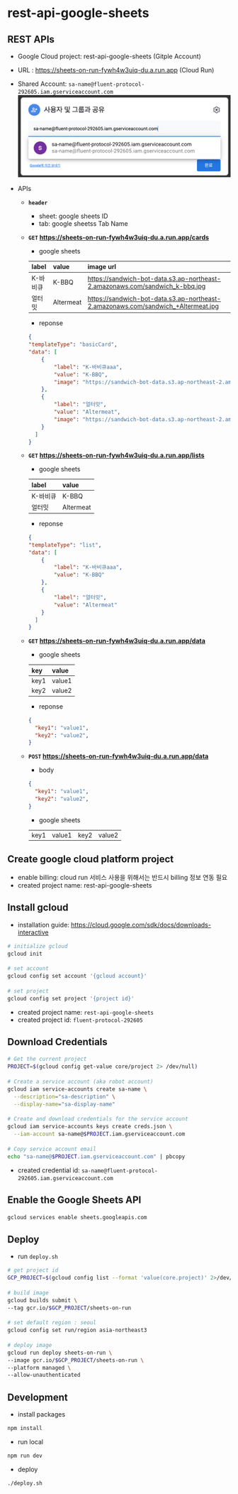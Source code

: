 # rest-api-google-sheets

## REST APIs
- Google Cloud project: rest-api-google-sheets (Gitple Account)
- URL : https://sheets-on-run-fywh4w3uiq-du.a.run.app (Cloud Run)
- Shared Account: `sa-name@fluent-protocol-292605.iam.gserviceaccount.com`
  <img src="./docs/images/share-google-sheets.png">
- APIs

  * **`header`**
    - sheet: google sheets ID
    - tab: google sheetss Tab Name

  * **`GET` https://sheets-on-run-fywh4w3uiq-du.a.run.app/cards**
  
    - google sheets

    | label | value | image url |
    |---|:---|:---|
    | K-바비큐 | K-BBQ | https://sandwich-bot-data.s3.ap-northeast-2.amazonaws.com/sandwich_k-bbq.jpg |
    | 얼터밋 | Altermeat | https://sandwich-bot-data.s3.ap-northeast-2.amazonaws.com/sandwich_+Altermeat.jpg |

    - reponse
    ```json
    {
    "templateType": "basicCard",
    "data": [
        {
            "label": "K-바비큐aaa",
            "value": "K-BBQ",
            "image": "https://sandwich-bot-data.s3.ap-northeast-2.amazonaws.com/sandwich_k-bbq.jpg"
        },
        {
            "label": "얼터밋",
            "value": "Altermeat",
            "image": "https://sandwich-bot-data.s3.ap-northeast-2.amazonaws.com/sandwich_+Altermeat.jpg"
        }
      ]
    }
    ```

  * **`GET` https://sheets-on-run-fywh4w3uiq-du.a.run.app/lists**

    - google sheets

    | label | value |
    |---|:---|
    | K-바비큐 | K-BBQ |
    | 얼터밋 | Altermeat |

    - reponse
    ```json
    {
    "templateType": "list",
    "data": [
        {
            "label": "K-바비큐aaa",
            "value": "K-BBQ"
        },
        {
            "label": "얼터밋",
            "value": "Altermeat"
        }
      ]
    }
    ```

  * **`GET` https://sheets-on-run-fywh4w3uiq-du.a.run.app/data**

    - google sheets

    | key | value |
    |---|:---|
    | key1 | value1 |
    | key2 | value2 |

    - reponse
    ```json
    {
      "key1": "value1",
      "key2": "value2",
    }
    ``` 

  * **`POST` https://sheets-on-run-fywh4w3uiq-du.a.run.app/data**

    - body
    ```json
    {
      "key1": "value1",
      "key2": "value2",
    }
    ``` 

    - google sheets

    | | | | |
    |---|:---|:---|:---|
    | key1 | value1 | key2 | value2 |
    

## Create google cloud platform project
- enable billing: cloud run 서비스 사용을 위해서는 반드시 billing 정보 연동 필요
- created project name: rest-api-google-sheets 

## Install gcloud
- installation guide: https://cloud.google.com/sdk/docs/downloads-interactive
```bash
# initialize gcloud
gcloud init 

# set account
gcloud config set account '{gcloud account}'

# set project
gcloud config set project '{project id}'
```

- created project name: `rest-api-google-sheets`
- created project id: `fluent-protocol-292605`

## Download Credentials
```bash
# Get the current project
PROJECT=$(gcloud config get-value core/project 2> /dev/null)

# Create a service account (aka robot account)
gcloud iam service-accounts create sa-name \
  --description="sa-description" \
  --display-name="sa-display-name"

# Create and download credentials for the service account
gcloud iam service-accounts keys create creds.json \
  --iam-account sa-name@$PROJECT.iam.gserviceaccount.com

# Copy service account email
echo "sa-name@$PROJECT.iam.gserviceaccount.com" | pbcopy
```

- created credential id: `sa-name@fluent-protocol-292605.iam.gserviceaccount.com`

## Enable the Google Sheets API
```bash
gcloud services enable sheets.googleapis.com
```

## Deploy
- run `deploy.sh`
```bash
# get project id
GCP_PROJECT=$(gcloud config list --format 'value(core.project)' 2>/dev/null)

# build image
gcloud builds submit \
--tag gcr.io/$GCP_PROJECT/sheets-on-run

# set default region : seoul
gcloud config set run/region asia-northeast3

# deploy image
gcloud run deploy sheets-on-run \
--image gcr.io/$GCP_PROJECT/sheets-on-run \
--platform managed \
--allow-unauthenticated
```

## Development
- install packages
```bash
npm install
```
- run local
```bash
npm run dev
```
- deploy
```bash
./deploy.sh
```


